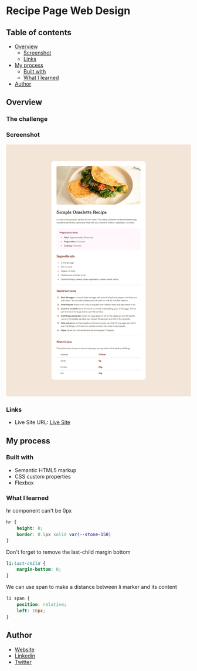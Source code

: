 # Recipe Page Web Design

## Table of contents

- [Overview](#overview)
  - [Screenshot](#screenshot)
  - [Links](#links)
- [My process](#my-process)
  - [Built with](#built-with)
  - [What I learned](#what-i-learned)
- [Author](#author)

## Overview

### The challenge

### Screenshot

![](./screenshot.jpg)

### Links

- Live Site URL: [Live Site](https://nashrulmalik.github.io/fm04-recipe-page/)

## My process

### Built with

- Semantic HTML5 markup
- CSS custom properties
- Flexbox

### What I learned

hr component can't be 0px
```css
hr {
    height: 0;
    border: 0.5px solid var(--stone-150)
}
```

Don't forget to remove the last-child margin bottom
```css
li:last-child {
    margin-bottom: 0; 
}
```

We can use span to make a distance between li marker and its content
```css
li span {
    position: relative;
    left: 10px;
}
```


## Author

- [Website](https://nashrulmalik.com)
- [Linkedin](https://www.linkedin.com/in/muhammad-nashrul-malik-aaa186b6/)
- [Twitter](https://www.twitter.com/nashrulmalik)